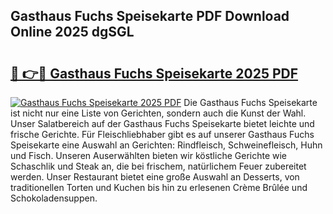 ## Gasthaus Fuchs Speisekarte PDF Download Online 2025 dgSGL

# <h2><a href="http://gc98wk.nevu.top/?p=Gasthaus+Fuchs+Speisekarte">🔗 👉🔴 Gasthaus Fuchs Speisekarte 2025 PDF</a></h2>

[![Gasthaus Fuchs Speisekarte 2025 PDF](https://i.imgur.com/dBaPXMq.png)](http://gc98wk.nevu.top/?p=Gasthaus+Fuchs+Speisekarte)
Die Gasthaus Fuchs Speisekarte ist nicht nur eine Liste von Gerichten, sondern auch die Kunst der Wahl. Unser Salatbereich auf der Gasthaus Fuchs Speisekarte bietet leichte und frische Gerichte. Für Fleischliebhaber gibt es auf unserer Gasthaus Fuchs Speisekarte eine Auswahl an Gerichten: Rindfleisch, Schweinefleisch, Huhn und Fisch. Unseren Auserwählten bieten wir köstliche Gerichte wie Schaschlik und Steak an, die bei frischem, natürlichem Feuer zubereitet werden. Unser Restaurant bietet eine große Auswahl an Desserts, von traditionellen Torten und Kuchen bis hin zu erlesenen Crème Brûlée und Schokoladensuppen.
